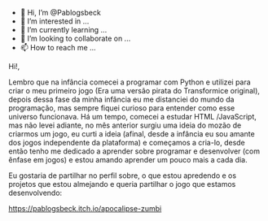 - 👋 Hi, I’m @Pablogsbeck
- 👀 I’m interested in ...
- 🌱 I’m currently learning ...
- 💞️ I’m looking to collaborate on ...
- 📫 How to reach me ...

<!---
Pablogsbeck/Pablogsbeck is a ✨ special ✨ repository because its `README.md` (this file) appears on your GitHub profile.
You can click the Preview link to take a look at your changes.
--->

Hi!,

Lembro que na infância comecei a programar com Python e utilizei para criar o meu primeiro jogo (Era uma versão pirata do Transformice original), depois dessa fase da minha infância eu me distanciei do mundo da programação, mas sempre fiquei curioso para entender como esse universo funcionava. 
Há um tempo, comecei a estudar HTML /JavaScript, mas não levei adiante, no mês anterior surgiu uma ideia do mozão de criarmos um jogo, eu curti a ideia (afinal, desde a infância eu sou amante dos jogos independente da plataforma) e começamos a cria-lo, desde então tenho me dedicado a aprender sobre programar e desenvolver (com ênfase em jogos) e estou amando aprender um pouco mais a cada dia.

Eu gostaria de partilhar no perfil sobre, o que estou apredendo e os projetos que estou almejando e queria partilhar o jogo que estamos desenvolvendo:

https://pablogsbeck.itch.io/apocalipse-zumbi


